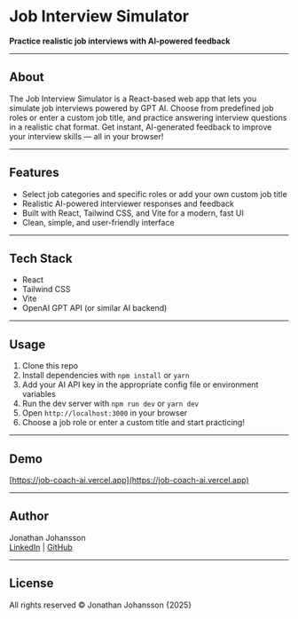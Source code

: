 # Job Interview Simulator

**Practice realistic job interviews with AI-powered feedback**

---

## About

The Job Interview Simulator is a React-based web app that lets you simulate job interviews powered by GPT AI. Choose from predefined job roles or enter a custom job title, and practice answering interview questions in a realistic chat format. Get instant, AI-generated feedback to improve your interview skills — all in your browser!

---

## Features

- Select job categories and specific roles or add your own custom job title  
- Realistic AI-powered interviewer responses and feedback  
- Built with React, Tailwind CSS, and Vite for a modern, fast UI  
- Clean, simple, and user-friendly interface  

---

## Tech Stack

- React  
- Tailwind CSS  
- Vite  
- OpenAI GPT API (or similar AI backend)  

---

## Usage

1. Clone this repo  
2. Install dependencies with `npm install` or `yarn`  
3. Add your AI API key in the appropriate config file or environment variables  
4. Run the dev server with `npm run dev` or `yarn dev`  
5. Open `http://localhost:3000` in your browser  
6. Choose a job role or enter a custom title and start practicing!  

---

## Demo

[https://job-coach-ai.vercel.app](https://job-coach-ai.vercel.app)

---

## Author

Jonathan Johansson  
[LinkedIn](https://www.linkedin.com/in/jonathan-johansson5/) | [GitHub](https://github.com/gogosimba)

---

## License

All rights reserved © Jonathan Johansson {2025}
